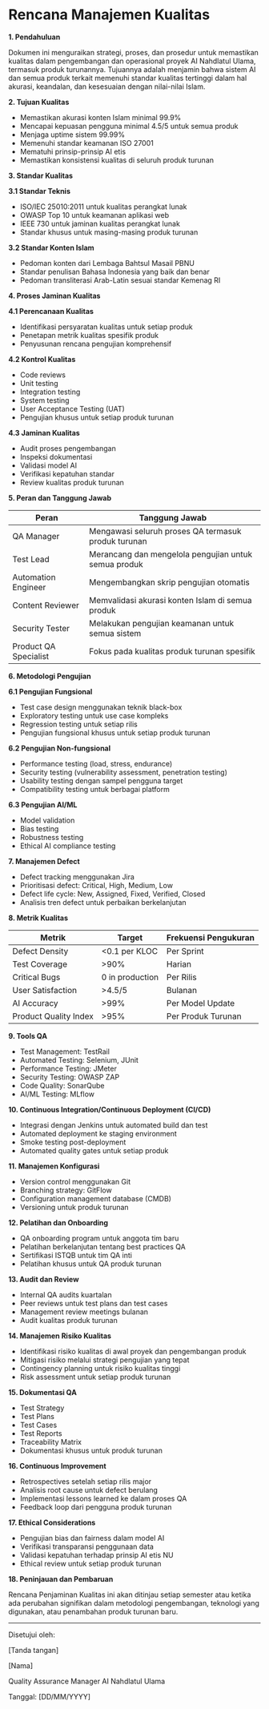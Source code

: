 # Rencana Manajemen Kualitas

**1. Pendahuluan**

Dokumen ini menguraikan strategi, proses, dan prosedur untuk memastikan kualitas dalam pengembangan dan operasional proyek AI Nahdlatul Ulama, termasuk produk turunannya. Tujuannya adalah menjamin bahwa sistem AI dan semua produk terkait memenuhi standar kualitas tertinggi dalam hal akurasi, keandalan, dan kesesuaian dengan nilai-nilai Islam.

**2. Tujuan Kualitas**

* Memastikan akurasi konten Islam minimal 99.9%
* Mencapai kepuasan pengguna minimal 4.5/5 untuk semua produk
* Menjaga uptime sistem 99.99%
* Memenuhi standar keamanan ISO 27001
* Mematuhi prinsip-prinsip AI etis
* Memastikan konsistensi kualitas di seluruh produk turunan

**3. Standar Kualitas**

**3.1 Standar Teknis**

* ISO/IEC 25010:2011 untuk kualitas perangkat lunak
* OWASP Top 10 untuk keamanan aplikasi web
* IEEE 730 untuk jaminan kualitas perangkat lunak
* Standar khusus untuk masing-masing produk turunan

**3.2 Standar Konten Islam**

* Pedoman konten dari Lembaga Bahtsul Masail PBNU
* Standar penulisan Bahasa Indonesia yang baik dan benar
* Pedoman transliterasi Arab-Latin sesuai standar Kemenag RI

**4. Proses Jaminan Kualitas**

**4.1 Perencanaan Kualitas**

* Identifikasi persyaratan kualitas untuk setiap produk
* Penetapan metrik kualitas spesifik produk
* Penyusunan rencana pengujian komprehensif

**4.2 Kontrol Kualitas**

* Code reviews
* Unit testing
* Integration testing
* System testing
* User Acceptance Testing (UAT)
* Pengujian khusus untuk setiap produk turunan

**4.3 Jaminan Kualitas**

* Audit proses pengembangan
* Inspeksi dokumentasi
* Validasi model AI
* Verifikasi kepatuhan standar
* Review kualitas produk turunan

**5. Peran dan Tanggung Jawab**

| Peran                 | Tanggung Jawab                                       |
| --------------------- | ---------------------------------------------------- |
| QA Manager            | Mengawasi seluruh proses QA termasuk produk turunan  |
| Test Lead             | Merancang dan mengelola pengujian untuk semua produk |
| Automation Engineer   | Mengembangkan skrip pengujian otomatis               |
| Content Reviewer      | Memvalidasi akurasi konten Islam di semua produk     |
| Security Tester       | Melakukan pengujian keamanan untuk semua sistem      |
| Product QA Specialist | Fokus pada kualitas produk turunan spesifik          |

**6. Metodologi Pengujian**

**6.1 Pengujian Fungsional**

* Test case design menggunakan teknik black-box
* Exploratory testing untuk use case kompleks
* Regression testing untuk setiap rilis
* Pengujian fungsional khusus untuk setiap produk turunan

**6.2 Pengujian Non-fungsional**

* Performance testing (load, stress, endurance)
* Security testing (vulnerability assessment, penetration testing)
* Usability testing dengan sampel pengguna target
* Compatibility testing untuk berbagai platform

**6.3 Pengujian AI/ML**

* Model validation
* Bias testing
* Robustness testing
* Ethical AI compliance testing

**7. Manajemen Defect**

* Defect tracking menggunakan Jira
* Prioritisasi defect: Critical, High, Medium, Low
* Defect life cycle: New, Assigned, Fixed, Verified, Closed
* Analisis tren defect untuk perbaikan berkelanjutan

**8. Metrik Kualitas**

| Metrik                | Target          | Frekuensi Pengukuran |
| --------------------- | --------------- | -------------------- |
| Defect Density        | <0.1 per KLOC   | Per Sprint           |
| Test Coverage         | >90%            | Harian               |
| Critical Bugs         | 0 in production | Per Rilis            |
| User Satisfaction     | >4.5/5          | Bulanan              |
| AI Accuracy           | >99%            | Per Model Update     |
| Product Quality Index | >95%            | Per Produk Turunan   |

**9. Tools QA**

* Test Management: TestRail
* Automated Testing: Selenium, JUnit
* Performance Testing: JMeter
* Security Testing: OWASP ZAP
* Code Quality: SonarQube
* AI/ML Testing: MLflow

**10. Continuous Integration/Continuous Deployment (CI/CD)**

* Integrasi dengan Jenkins untuk automated build dan test
* Automated deployment ke staging environment
* Smoke testing post-deployment
* Automated quality gates untuk setiap produk

**11. Manajemen Konfigurasi**

* Version control menggunakan Git
* Branching strategy: GitFlow
* Configuration management database (CMDB)
* Versioning untuk produk turunan

**12. Pelatihan dan Onboarding**

* QA onboarding program untuk anggota tim baru
* Pelatihan berkelanjutan tentang best practices QA
* Sertifikasi ISTQB untuk tim QA inti
* Pelatihan khusus untuk QA produk turunan

**13. Audit dan Review**

* Internal QA audits kuartalan
* Peer reviews untuk test plans dan test cases
* Management review meetings bulanan
* Audit kualitas produk turunan

**14. Manajemen Risiko Kualitas**

* Identifikasi risiko kualitas di awal proyek dan pengembangan produk
* Mitigasi risiko melalui strategi pengujian yang tepat
* Contingency planning untuk risiko kualitas tinggi
* Risk assessment untuk setiap produk turunan

**15. Dokumentasi QA**

* Test Strategy
* Test Plans
* Test Cases
* Test Reports
* Traceability Matrix
* Dokumentasi khusus untuk produk turunan

**16. Continuous Improvement**

* Retrospectives setelah setiap rilis major
* Analisis root cause untuk defect berulang
* Implementasi lessons learned ke dalam proses QA
* Feedback loop dari pengguna produk turunan

**17. Ethical Considerations**

* Pengujian bias dan fairness dalam model AI
* Verifikasi transparansi penggunaan data
* Validasi kepatuhan terhadap prinsip AI etis NU
* Ethical review untuk setiap produk turunan

**18. Peninjauan dan Pembaruan**

Rencana Penjaminan Kualitas ini akan ditinjau setiap semester atau ketika ada perubahan signifikan dalam metodologi pengembangan, teknologi yang digunakan, atau penambahan produk turunan baru.

***

Disetujui oleh:

\[Tanda tangan]

\[Nama]

Quality Assurance Manager AI Nahdlatul Ulama

Tanggal: \[DD/MM/YYYY]
